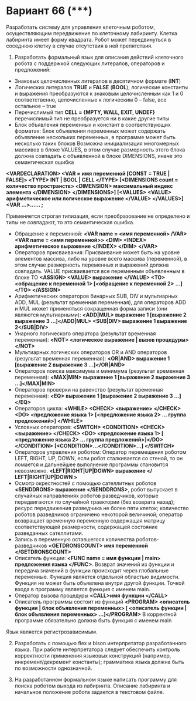 # Вариант 66 (***)

Разработать систему для управления клеточным роботом, осуществляющим передвижение по
клеточному лабиринту. Клетка лабиринта имеет форму квадрата.
Робот может передвинуться в соседнюю клетку в случае отсутствия в ней препятствия.

1. Разработать формальный язык для описания действий клеточного робота с поддержкой следующих литералов, операторов и предложений:
* Знаковых целочисленных литералов в десятичном формате (**INT**)
* Логических литералов **TRUE** и **FALSE** (**BOOL**); логические константы и выражения преобразуются к знаковым целочисленным как 1 и 0 соответственно, целочисленные к логическим 0 – false, все остальное – true
* Перечислимый тип **CELL = {MPTY, WALL, EXIT, UNDEF}** перечислимый тип не преобразуется ни в какие другие типы
* Блок объявления переменных и констант в соответствующих форматах:
	Блок объявления переменных может содержать объявление нескольких переменных, в программе может быть несколько таких блоков
	Возможна инициализация многомерных массивов в блоке VALUES, в этом случае размерность этого блока должна совпадать с объявленной в блоке DIMENSIONS, иначе это семантическая ошибка

**\<VARDECLARATION\> <VAR = имя переменной [CONST = TRUE | FALSE]> \<TYPE\> INT | BOOL | CELL \<\/TYPE\> [<DIMENSIONS count = количество пространств> \<DIMENSION\> максимальный индекс элемента \<\/DIMENSION\> \<\/DIMENSIONS\>] [\<VALUES\> \<VALUE\> арифметическое или логическое выражение \<\/VALUE\> \<\/VALUES\>\]</VAR> <VAR ...>...</VAR>... </VARDECLARATION>;**

Применяется строгая типизация, если преобразование не определено и типы не совпадают, то это семантическая ошибка.

* Обращение к переменной:
**\<VAR name = \<имя переменной\> \/VAR\>**
**\<VAR name = \<имя переменной\>\> \<DIM\> \<INDEX\> арифметическое выражение \<\/INDEX\> \<\/DIM\> \<\/VAR\>**
* Операторов присваивания:
	Присваивание может быть на уровне элементов массива, либо на уровне всего массива (переменной), в этом случае размерность переменных и выражений должна совпадать.
	VALUE присваивается все переменным объявленным в блоке TO
	**\<ASSIGN\> \<VALUE\> выражение \<\/VALUE\> \<TO\> \<обращение к переменной 1\> [\<обращение к переменной 2\> ...]\<\/TO\> \<\/ASSIGN\>**
* Арифметических операторов бинарных SUB, DIV и мультиарных ADD, MUL (результат временная переменная), для операторов ADD и MUL может применяться сокращенная форма записи (они являются мультиарными):
	**\<ADD|MUL\> выражение 1 [выражение 2 выражение 3 ...]\<\/ADD|MUL\>**
	**\<SUB|DIV\> выражение 1 выражение 2\<\/SUB|DIV\>**
* Унарного логического оператора (результат временная переменная):
	**\<NOT\> \<логическое выражение | вызов процедуры\> \<\/NOT\>**
* Мультиарных логических операторов OR и AND операторов (результат временная переменная):
	**\<OR|AND\> выражение 1 [выражение 2 выражение 3 ...]\<\/OR|AND\>**
* Операторов поиска максимума и минимума (результат временная переменная):
	**\<MAX|MIN\> выражение 1 [выражение 2 выражение 3 ...]\<\/MAX|MIN\>**
* Операторов проверки на равенство (результат временная переменная):
	**\<EQ\> выражение 1 [выражение 2 выражение 3 ...]\<\/EQ\>**
* Операторов цикла:
	**\<WHILE\> \<CHECK\> \<выражение\> \<\/CHECK\> \<DO\> \<предложение языка 1\> [\<предложение языка 2\> ... группа предложений\>] \<\/WHILE\>** 
* Условных операторов:
	**\<SWITCH\> \<CONDITION\> \<CHECK\> \<выражение\> \<\/CHECK\> \<DO\> \<предложение языка 1\> [ \<предложение языка 2\> ... группа предложений\>]\<\/DO\> \<\/CONDITION\> [\<CONDITION\>...\<\/CONDITION\>...] \<\/SWITCH\>**
* Операторов управления роботом:
	Оператор перемещения роботом LEFT, RIGHT, UP, DOWN, если робот сталкивается со стеной, то он ломается и дальнейшее выполнение программы становится невозможно.
	**\<LEFT|RIGHT|UP|DOWN\> выражение \<\/ LEFT|RIGHT|UP|DOWN \>**
* Осмотр окрестностей с помощью сателлитных роботов **\<SENDDRONS\> выражение \<\/SENDDRONS\>**, робот выпускает в случайных направлениях роботов разведчиков, которые передвигаются по случайной траектории (без возврата назад); ресурс передвижения разведчика не более пяти клеток; количество роботов разведчиков ограничено некоторой величиной; оператор возвращает временную переменную содержащая матрицу соответствующей размерности, содержащей состояние разведанных сателлитами.
* Запись в переменную оставшегося количества роботов-разведчиков **\<GETDRONSCOUNT\> имя переменной \<\/GETDRONSCOUNT\>**
* Описатель функции:
	**\<FUNC name = имя функции | main\> предложения языка \<\/FUNC\>**. Возврат значений из функции и передача значений в функции происходит через глобальные переменные. Функция является отдельной областью видимости. Функция не может быть объявлена внутри другой функции. Точкой входа в программу является функция с именем main.
* Оператор вызова процедуры
	**\<CALL\>имя функции \<\/CALL\>**
* Описатель программы состоит из функций
	**\<PROGRAM\> \<описатель функции | блок объявления переменных\> [ \<описатель функции | блок объявления переменных\> ...]\<\/PROGRAM\>**
	В корректной программе обязательно должна быть функция с именем main

Язык является регистрозависимым.

2. Разработать с помощью flex и bison интерпретатор разработанного языка. При работе интерпретатора следует обеспечить контроль корректности применения языковых конструкций (например, инкремент/декремент константы); грамматика языка должна быть по возможности однозначной.

3. На разработанном формальном языке написать программу для поиска роботом выхода из лабиринта. Описание лабиринта и начальное положение робота задается в текстовом файле.	
